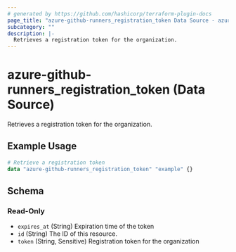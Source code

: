 ```yaml
---
# generated by https://github.com/hashicorp/terraform-plugin-docs
page_title: "azure-github-runners_registration_token Data Source - azure-github-runners"
subcategory: ""
description: |-
  Retrieves a registration token for the organization.
---
```


# azure-github-runners_registration_token (Data Source)

Retrieves a registration token for the organization.

## Example Usage

```terraform
# Retrieve a registration token
data "azure-github-runners_registration_token" "example" {}
```

<!-- schema generated by tfplugindocs -->
## Schema

### Read-Only

- `expires_at` (String) Expiration time of the token
- `id` (String) The ID of this resource.
- `token` (String, Sensitive) Registration token for the organization
